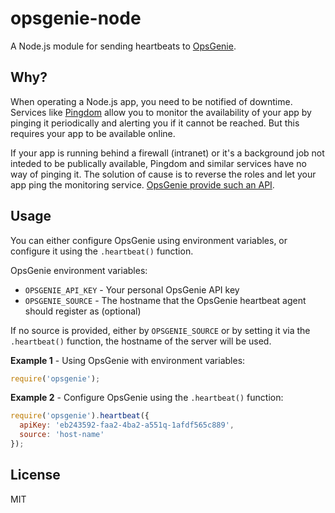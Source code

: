 # opsgenie-node

A Node.js module for sending heartbeats to [OpsGenie](https://www.opsgenie.com/).

## Why?

When operating a Node.js app, you need to be notified of downtime. Services like [Pingdom](http://pingdom.com) allow you to monitor the availability of your app by pinging it periodically and alerting you if it cannot be reached. But this requires your app to be available online.

If your app is running behind a firewall (intranet) or it's a background job not inteded to be publically available, Pingdom and similar services have no way of pinging it. The solution of cause is to reverse the roles and let your app ping the monitoring service. [OpsGenie provide such an API](http://support.opsgenie.com/customer/portal/articles/759603-heartbeat-monitoring).

## Usage

You can either configure OpsGenie using environment variables, or configure it using the `.heartbeat()` function.

OpsGenie environment variables:

* `OPSGENIE_API_KEY` - Your personal OpsGenie API key
* `OPSGENIE_SOURCE` - The hostname that the OpsGenie heartbeat agent should register as (optional)

If no source is provided, either by `OPSGENIE_SOURCE` or by setting it via the `.heartbeat()` function, the hostname of the server will be used.

**Example 1** - Using OpsGenie with environment variables:

```javascript
require('opsgenie');
```

**Example 2** - Configure OpsGenie using the `.heartbeat()` function:

```javascript
require('opsgenie').heartbeat({
  apiKey: 'eb243592-faa2-4ba2-a551q-1afdf565c889',
  source: 'host-name'
});
```

## License

MIT
